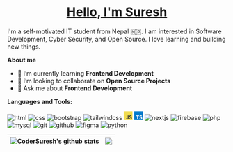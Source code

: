 <a href="https://github.com/coderSuresh"><h1 align="center"><b>Hello, I'm Suresh</b></h1></a>

I'm a self-motivated IT student from Nepal 🇳🇵. I am interested in Software Development, Cyber Security, and Open Source. I love learning and building new things.

**About me**

- 🌱 I’m currently learning **Frontend Development**
- 👯 I’m looking to collaborate on **Open Source Projects**
- 💬 Ask me about **Frontend Development**

**Languages and Tools:**

<img height="20" alt="html" src="https://www.vectorlogo.zone/logos/w3_html5/w3_html5-icon.svg"> <img height="20" alt="css" src="https://www.vectorlogo.zone/logos/w3_css/w3_css-icon.svg"> <img height="20" alt="bootstrap" src="https://www.vectorlogo.zone/logos/getbootstrap/getbootstrap-icon.svg"> <img height="20" alt="tailwindcss" src="https://www.vectorlogo.zone/logos/tailwindcss/tailwindcss-icon.svg"> <img height="20" alt="javascript" src="https://raw.githubusercontent.com/github/explore/80688e429a7d4ef2fca1e82350fe8e3517d3494d/topics/javascript/javascript.png"> <img height="20" alt="typescript" src="https://raw.githubusercontent.com/github/explore/80688e429a7d4ef2fca1e82350fe8e3517d3494d/topics/typescript/typescript.png"> <img height="20" alt="nextjs" src="https://svgshare.com/i/z37.svg"> <img height="20" alt="firebase" src="https://www.vectorlogo.zone/logos/firebase/firebase-icon.svg"> <img height="20" alt="php" src="https://www.vectorlogo.zone/logos/php/php-vertical.svg"> <img height="20" alt="mysql" src="https://www.vectorlogo.zone/logos/mysql/mysql-official.svg"> <img height="20" alt="git" src="https://www.vectorlogo.zone/logos/git-scm/git-scm-icon.svg"> <img height="20" alt="github" src="https://www.vectorlogo.zone/logos/github/github-icon.svg"> <img height="20" alt="figma" src="https://www.vectorlogo.zone/logos/figma/figma-icon.svg"> <img height="20" alt="python" src="https://www.vectorlogo.zone/logos/python/python-icon.svg"> 

|<img align="center" src="https://github-readme-stats-git-master-codersuresh.vercel.app/api?username=codersuresh&show_icons=true&include_all_commits=true&theme=buefy&hide_border=true" alt="CoderSuresh's github stats" /> | <img align="center" src="https://github-readme-stats.vercel.app/api/top-langs/?username=codersuresh&layout=compact&theme=buefy&hide_border=true" /> |
| ------------- | ------------- |
